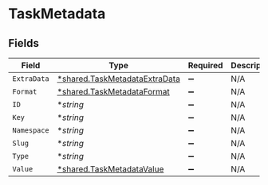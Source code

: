 # TaskMetadata


## Fields

| Field                                                                                | Type                                                                                 | Required                                                                             | Description                                                                          |
| ------------------------------------------------------------------------------------ | ------------------------------------------------------------------------------------ | ------------------------------------------------------------------------------------ | ------------------------------------------------------------------------------------ |
| `ExtraData`                                                                          | [*shared.TaskMetadataExtraData](../../../pkg/models/shared/taskmetadataextradata.md) | :heavy_minus_sign:                                                                   | N/A                                                                                  |
| `Format`                                                                             | [*shared.TaskMetadataFormat](../../../pkg/models/shared/taskmetadataformat.md)       | :heavy_minus_sign:                                                                   | N/A                                                                                  |
| `ID`                                                                                 | **string*                                                                            | :heavy_minus_sign:                                                                   | N/A                                                                                  |
| `Key`                                                                                | **string*                                                                            | :heavy_minus_sign:                                                                   | N/A                                                                                  |
| `Namespace`                                                                          | **string*                                                                            | :heavy_minus_sign:                                                                   | N/A                                                                                  |
| `Slug`                                                                               | **string*                                                                            | :heavy_minus_sign:                                                                   | N/A                                                                                  |
| `Type`                                                                               | **string*                                                                            | :heavy_minus_sign:                                                                   | N/A                                                                                  |
| `Value`                                                                              | [*shared.TaskMetadataValue](../../../pkg/models/shared/taskmetadatavalue.md)         | :heavy_minus_sign:                                                                   | N/A                                                                                  |